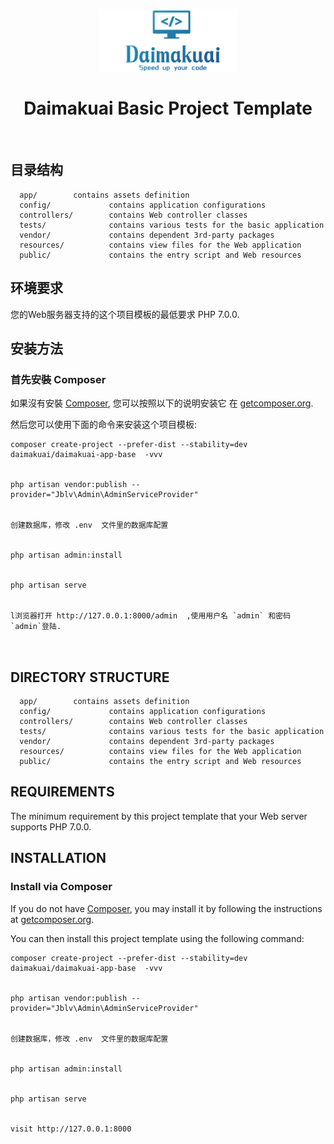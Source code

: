 <p align="center">
    <a href="https://github.com/daimakuai" target="_blank">
        <img src="logo.png" height="100px">
    </a>
    <h1 align="center">Daimakuai Basic Project Template</h1>
    <br>
</p>


目录结构
-------------------

      app/		  contains assets definition
      config/             contains application configurations
      controllers/        contains Web controller classes
      tests/              contains various tests for the basic application
      vendor/             contains dependent 3rd-party packages
      resources/          contains view files for the Web application
      public/             contains the entry script and Web resources

环境要求
------------

您的Web服务器支持的这个项目模板的最低要求 PHP 7.0.0.


安装方法
------------

### 首先安裝 Composer

如果沒有安裝 [Composer](http://getcomposer.org/), 您可以按照以下的说明安装它
在 [getcomposer.org](http://getcomposer.org/doc/00-intro.md#installation-nix).

然后您可以使用下面的命令来安装这个项目模板:

```
composer create-project --prefer-dist --stability=dev daimakuai/daimakuai-app-base  -vvv


php artisan vendor:publish --provider="Jblv\Admin\AdminServiceProvider"


创建数据库，修改 .env  文件里的数据库配置


php artisan admin:install


php artisan serve


l浏览器打开 http://127.0.0.1:8000/admin  ,使用用户名 `admin` 和密码 `admin`登陆.



```


DIRECTORY STRUCTURE
-------------------

      app/		  contains assets definition
      config/             contains application configurations
      controllers/        contains Web controller classes
      tests/              contains various tests for the basic application
      vendor/             contains dependent 3rd-party packages
      resources/          contains view files for the Web application
      public/             contains the entry script and Web resources



REQUIREMENTS
------------

The minimum requirement by this project template that your Web server supports PHP 7.0.0.

INSTALLATION
------------

### Install via Composer

If you do not have [Composer](http://getcomposer.org/), you may install it by following the instructions
at [getcomposer.org](http://getcomposer.org/doc/00-intro.md#installation-nix).

You can then install this project template using the following command:

```
composer create-project --prefer-dist --stability=dev daimakuai/daimakuai-app-base  -vvv


php artisan vendor:publish --provider="Jblv\Admin\AdminServiceProvider"


创建数据库，修改 .env  文件里的数据库配置


php artisan admin:install


php artisan serve


visit http://127.0.0.1:8000


```